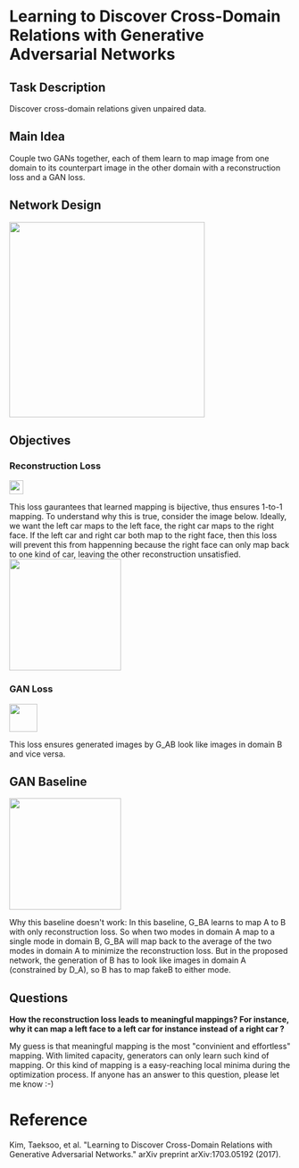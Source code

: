 # Learning to Discover Cross-Domain Relations with Generative Adversarial Networks

## Task Description
Discover cross-domain relations given unpaired data.

## Main Idea
Couple two GANs together, each of them learn to map image from one domain to its counterpart image in the other domain with a reconstruction loss and a GAN loss.

## Network Design
<img src="https://raw.githubusercontent.com/sunshineatnoon/Paper-Collection/master/images/DiscoGAN/network.png" height="350">

## Objectives
### Reconstruction Loss
<img src="https://raw.githubusercontent.com/sunshineatnoon/Paper-Collection/master/images/DiscoGAN/DiscoGAN_recloss.png" height="25">

This loss gaurantees that learned mapping is bijective, thus ensures 1-to-1 mapping. To understand why this is true, consider the image below. Ideally, we want the left car maps to the left face, the right car maps to the right face. If the left car and right car both map to the right face, then this loss will prevent this from happenning because the right face can only map back to one kind of car, leaving the other reconstruction unsatisfied.
<img src="https://raw.githubusercontent.com/sunshineatnoon/Paper-Collection/master/images/DiscoGAN/DiscoGAN_injective.png" height="200">

### GAN Loss
<img src="https://raw.githubusercontent.com/sunshineatnoon/Paper-Collection/master/images/DiscoGAN/DiscoGAN_ganloss.png" height="50">

This loss ensures generated images by G_AB look like images in domain B and vice versa.

## GAN Baseline
<img src="https://raw.githubusercontent.com/sunshineatnoon/Paper-Collection/master/images/DiscoGAN/GAN.png" height="200">

Why this baseline doesn't work: In this baseline, G_BA learns to map A to B with only reconstruction loss. So when two modes in domain A map to a single mode in domain B, G_BA will map back to the average of the two modes in domain A to minimize the reconstruction loss. But in the proposed network, the generation of B has to look like images in domain A (constrained by D_A), so B has to map fakeB to either mode.

## Questions
**How the reconstruction loss leads to meaningful mappings? For instance, why it can map a left face to a left car for instance instead of a right car ?**

My guess is that meaningful mapping is the most "convinient and effortless" mapping. With limited capacity, generators can only learn such kind of mapping. Or this kind of mapping is a easy-reaching local minima during the optimization process. If anyone has an answer to this question, please let me know :-)

# Reference
Kim, Taeksoo, et al. "Learning to Discover Cross-Domain Relations with Generative Adversarial Networks." arXiv preprint arXiv:1703.05192 (2017).
